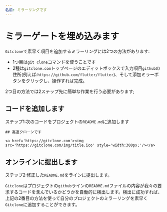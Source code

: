 ```yaml
---
名前: ミラーリングです
---
```


# ミラーゲートを埋め込みます
`Gitclone`で素早く項目を追加するミラーリングには2つの方法があります:

+ 1つ目は`git clone`コマンドを使うことです
+ 2種は`gitclone.com`トップページのエディットボックスで入力項目` github `の住所(例えば:`https://github.com/flutter/flutter`)、そして添加ミラーボタンをクリックし、操作すれば完成。

2つ目の方法では2ステップ先に簡単な作業を行う必要があります;

## コードを追加します
ステップ1:次のコードをプロジェクトの`README.md`に追加します
```shell
## 高速クローンです

<a href='https://gitclone.com'><img src='https://gitclone.com/img/title.ico' style='width:300px;'/></a>
```

## オンラインに提出します
ステップ2:修正した`README.md`をラインに提出します。

`Gitclone`はプロジェクトの`github`ラインの`README.md`ファイルの内容が我々の要求するコードを含んでいるかどうかを自働的に検出します。検出に成功すれば、上記の2番目の方法を使って自分のプロジェクトのミラーリングを素早く`Gitclone`に追加することができます。